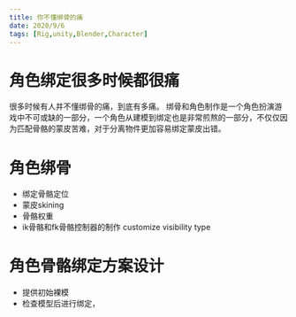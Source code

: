 ```yaml
---
title: 你不懂绑骨的痛
date: 2020/9/6
tags: [Rig,unity,Blender,Character]
---
```


# 角色绑定很多时候都很痛
很多时候有人并不懂绑骨的痛，到底有多痛。
绑骨和角色制作是一个角色扮演游戏中不可或缺的一部分，一个角色从建模到绑定也是非常煎熬的一部分，不仅仅因为匹配骨骼的蒙皮苦难，对于分离物件更加容易绑定蒙皮出错。

# 角色绑骨

- 绑定骨骼定位
- 蒙皮skining
- 骨骼权重
- ik骨骼和fk骨骼控制器的制作 customize visibility type

# 角色骨骼绑定方案设计
+ 提供初始裸模
+ 检查模型后进行绑定，